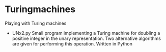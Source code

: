 # Turingmachines
Playing with Turing machines

* UNx2.py
Small program implementing a Turing machine for doubling a positive integer in the unary representation.
Two alternative algorithms are given for performing this operation.
Written in Python

